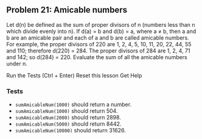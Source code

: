 ## Problem 21: Amicable numbers

Let d(n) be defined as the sum of proper divisors of n (numbers less than n which divide evenly into n).
If d(a) = b and d(b) = a, where a ≠ b, then a and b are an amicable pair and each of a and b are called amicable numbers.
For example, the proper divisors of 220 are 1, 2, 4, 5, 10, 11, 20, 22, 44, 55 and 110; therefore d(220) = 284. The proper divisors of 284 are 1, 2, 4, 71 and 142; so d(284) = 220.
Evaluate the sum of all the amicable numbers under n.

Run the Tests (Ctrl + Enter)  Reset this lesson  Get Help

### Tests

* `sumAmicableNum(1000)` should return a number.
* `sumAmicableNum(1000)` should return 504.
* `sumAmicableNum(2000)` should return 2898.
* `sumAmicableNum(5000)` should return 8442.
* `sumAmicableNum(10000)` should return 31626.